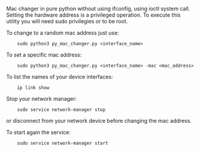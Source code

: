 Mac changer in pure python without using ifconfig, using ioctl system call. Setting the hardware address is a privileged operation. To execute this utility you will need sudo privilegies or to be root.

To change to a random mac address just use:
```
    sudo python3 py_mac_changer.py <interface_name>
```
To set a specific mac address:
```
    sudo python3 py_mac_changer.py <interface_name> -mac <mac_address>
```

To list the names of your device interfaces:
```
    ip link show
```

Stop your network manager:
```
    sudo service network-manager stop
```
or disconnect from your network device before changing the mac address.

To start again the service:
```
    sudo service network-manager start
```

